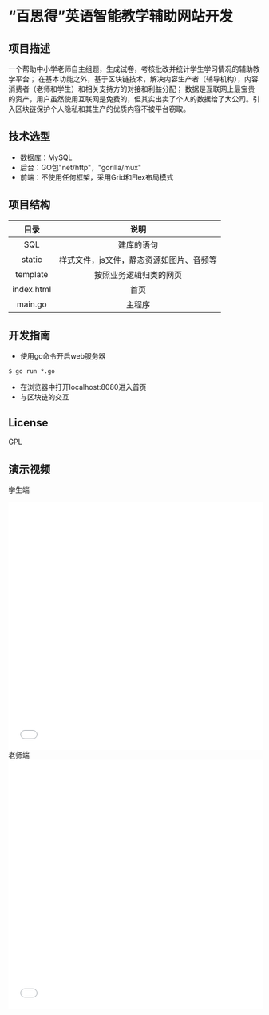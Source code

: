 “百思得”英语智能教学辅助网站开发
====

项目描述
----
一个帮助中小学老师自主组题，生成试卷，考核批改并统计学生学习情况的辅助教学平台；
在基本功能之外，基于区块链技术，解决内容生产者（辅导机构），内容消费者（老师和学生）和相关支持方的对接和利益分配；
数据是互联网上最宝贵的资产，用户虽然使用互联网是免费的，但其实出卖了个人的数据给了大公司。引入区块链保护个人隐私和其生产的优质内容不被平台窃取。

技术选型
----
* 数据库：MySQL
* 后台：GO包"net/http"，"gorilla/mux"
* 前端：不使用任何框架，采用Grid和Flex布局模式

项目结构
----
目录 | 说明 
:-: | :-:
SQL | 建库的语句
static | 样式文件，js文件，静态资源如图片、音频等
template | 按照业务逻辑归类的网页
index.html | 首页 
main.go | 主程序


开发指南
----
* 使用go命令开启web服务器
```
$ go run *.go
```
* 在浏览器中打开localhost:8080进入首页
* 与区块链的交互


License
----
GPL


演示视频
----

学生端
<iframe height=498 width=510 
src="images/student.mp4" 
frameborder=0 allowfullscreen>
</iframe>
老师端
<iframe height=498 width=510 
src="images/teacher.mp4" 
frameborder=0 allowfullscreen>
</iframe>
